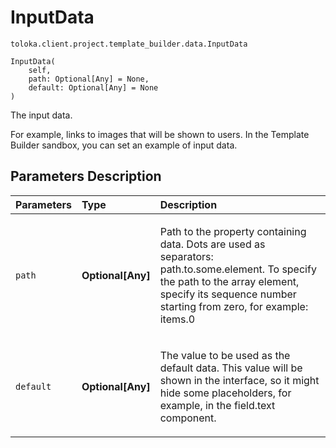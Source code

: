 # InputData
`toloka.client.project.template_builder.data.InputData`

```
InputData(
    self,
    path: Optional[Any] = None,
    default: Optional[Any] = None
)
```

The input data.


For example, links to images that will be shown to users. In the Template Builder sandbox, you can
set an example of input data.

## Parameters Description

| Parameters | Type | Description |
| :----------| :----| :-----------|
`path`|**Optional\[Any\]**|<p>Path to the property containing data. Dots are used as separators: path.to.some.element. To specify the path to the array element, specify its sequence number starting from zero, for example: items.0</p>
`default`|**Optional\[Any\]**|<p>The value to be used as the default data. This value will be shown in the interface, so it might hide some placeholders, for example, in the field.text component.</p>
